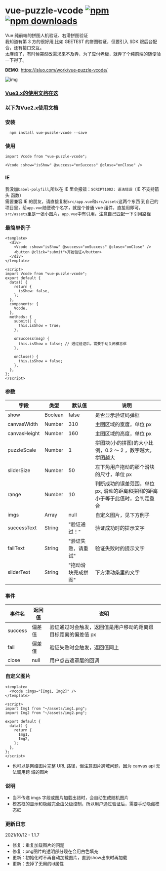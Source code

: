 # vue-puzzle-vcode [![npm](https://img.shields.io/npm/v/vue-puzzle-vcode.svg)](https://www.npmjs.com/package/vue-puzzle-vcode) [![npm downloads](https://img.shields.io/npm/dt/vue-puzzle-vcode.svg)](https://www.npmjs.com/package/vue-puzzle-vcode)

Vue 纯前端的拼图人机验证、右滑拼图验证<br/> 我知道有第 3 方的很好用,比如 GEETEST
的拼图验证，但要引入 SDK 跟后台配合，还有接口交互。<br/> 太麻烦了，有时候突然改需求来不及弄，为了应付老板，就弄了个纯前端的随便验一下得了。

**DEMO**: https://isluo.com/work/vue-puzzle-vcode/

![img](public/demo.gif)


### [Vue3.x的使用文档在这](README3.md)
### 以下为Vue2.x使用文档<br/>


### 安装

```node
  npm install vue-puzzle-vcode --save
```

### 使用

```vue
import Vcode from "vue-puzzle-vcode";

<Vcode :show="isShow" @success="onSuccess" @close="onClose" />
```

### IE

我没加`babel-polyfill`,所以在 IE 里会报错：`SCRIPT1002: 语法错误`（IE 不支持箭头
函数）<br/> 需要兼容 IE 的朋友，请直接复制`src/app.vue`和`src/assets`这两个东西
到自己的项目里，给`app.vue`随便改个名字，就是个普通 vue 组件，直接用即可。<br/>
`src/assets`里是一张小图片，`app.vue`中有引用，注意自己匹配一下引用路径

### 最简单例子

```vue
<template>
  <div>
    <Vcode :show="isShow" @success="onSuccess" @close="onClose" />
    <button @click="submit">开始验证</button>
  </div>
</template>

<script>
import Vcode from "vue-puzzle-vcode";
export default {
  data() {
    return {
      isShow: false,
    };
  },
  components: {
    Vcode,
  },
  methods: {
    submit() {
      this.isShow = true;
    },

    onSuccess(msg) {
      this.isShow = false; // 通过验证后，需要手动关闭模态框
    },

    onClose() {
      this.isShow = false;
    },
  },
};
</script>
```

### 参数

| 字段         | 类型    | 默认值             | 说明                                                                          |
| ------------ | ------- | ------------------ | ----------------------------------------------------------------------------- |
| show         | Boolean | false              | 是否显示验证码弹框                                                            |
| canvasWidth  | Number  | 310                | 主图区域的宽度，单位 px                                                       |
| canvasHeight | Number  | 160                | 主图区域的高度，单位 px                                                       |
| puzzleScale  | Number  | 1                  | 拼图块(小的拼图)的大小比例，0.2 ～ 2 ，数字越大，拼图越大                     |
| sliderSize   | Number  | 50                 | 左下角用户拖动的那个滑块的尺寸，单位 px                                       |
| range        | Number  | 10                 | 判断成功的误差范围，单位 px, 滑动的距离和拼图的距离小于等于此值时，会判定重合 |
| imgs         | Array   | null               | 自定义图片，见下方例子                                                        |
| successText  | String  | "验证通过！"       | 验证成功时的提示文字                                                          |
| failText     | String  | "验证失败，请重试" | 验证失败时的提示文字                                                          |
| sliderText   | String  | "拖动滑块完成拼图" | 下方滑动条里的文字                                                            |

### 事件

| 事件名  | 返回值 | 说明                                                          |
| ------- | ------ | ------------------------------------------------------------- |
| success | 偏差值 | 验证通过时会触发，返回值是用户移动的距离跟目标距离的偏差值 px |
| fail    | 偏差值 | 验证失败时会触发，返回值同上                                  |
| close   | null   | 用户点击遮罩层的回调                                          |

### 自定义图片

```vue
<template>
  <Vcode :imgs="[Img1, Img2]" />
</template>

<script>
import Img1 from "~/assets/img1.png";
import Img2 from "~/assets/img2.png";

export default {
  data() {
    return {
      Img1,
      Img2,
    };
  },
};
</script>
```

- 也可以是网络图片完整 URL 路径，但注意图片跨域问题，因为 canvas api 无法调用跨
  域的图片


### 说明

- 当不传递 imgs 字段或图片加载出错时，会自动生成随机图片
- 模态框的显示和隐藏完全由父级控制，所以用户通过验证后，需要手动隐藏模态框

### 更新日志

2021/10/12 - 1.1.7<br/>
- 修复：重复加载图片的问题
- 修复：png图片的透明部分现在会用白色填充
- 更新：初始化时不再自动加载图片，直到show出来时再加载
- 更新：去掉了无用的id属性

